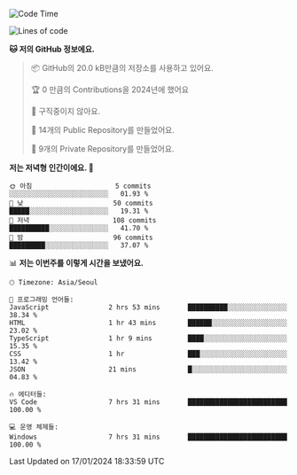   <!--START_SECTION:waka-->
![Code Time](http://img.shields.io/badge/Code%20Time-335%20hrs%2016%20mins-blue)

![Lines of code](https://img.shields.io/badge/%EC%A0%80%EB%8A%94%20%EC%97%AC%ED%83%9C%EA%B9%8C%EC%A7%80%20-178.2%20thousand%20%EC%A4%84%EC%9D%98%20%EC%BD%94%EB%93%9C%EB%A5%BC%20%EC%9E%91%EC%84%B1%ED%96%88%EC%96%B4%EC%9A%94.-blue)

**🐱 저의 GitHub 정보에요.** 

> 📦 GitHub의 20.0 kB만큼의 저장소를 사용하고 있어요. 
 > 
> 🏆 0 만큼의 Contributions을 2024년에 했어요
 > 
> 🚫 구직중이지 않아요.
 > 
> 📜 14개의 Public Repository를 만들었어요. 
 > 
> 🔑 9개의 Private Repository를 만들었어요. 
 > 
**저는 저녁형 인간이에요. 🦉** 

```text
🌞 아침                     5 commits           ░░░░░░░░░░░░░░░░░░░░░░░░░   01.93 % 
🌆 낮　                     50 commits          █████░░░░░░░░░░░░░░░░░░░░   19.31 % 
🌃 저녁                     108 commits         ██████████░░░░░░░░░░░░░░░   41.70 % 
🌙 밤　                     96 commits          █████████░░░░░░░░░░░░░░░░   37.07 % 
```


📊 **저는 이번주를 이렇게 시간을 보냈어요.** 

```text
🕑︎ Timezone: Asia/Seoul

💬 프로그래밍 언어들: 
JavaScript               2 hrs 53 mins       ██████████░░░░░░░░░░░░░░░   38.34 % 
HTML                     1 hr 43 mins        ██████░░░░░░░░░░░░░░░░░░░   23.02 % 
TypeScript               1 hr 9 mins         ████░░░░░░░░░░░░░░░░░░░░░   15.35 % 
CSS                      1 hr                ███░░░░░░░░░░░░░░░░░░░░░░   13.42 % 
JSON                     21 mins             █░░░░░░░░░░░░░░░░░░░░░░░░   04.83 % 

🔥 에디터들: 
VS Code                  7 hrs 31 mins       █████████████████████████   100.00 % 

💻 운영 체제들: 
Windows                  7 hrs 31 mins       █████████████████████████   100.00 % 
```


 Last Updated on 17/01/2024 18:33:59 UTC
<!--END_SECTION:waka-->
